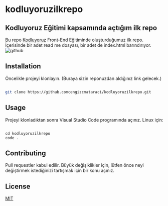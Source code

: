 # kodluyoruzilkrepo

## Kodluyoruz Eğitimi kapsamında açtığım ilk repo

Bu repo [Kodluyoruz](https://www.kodluyoruz.org) Front-End Eğitiminde oluşturduğumuz ilk repo. İçerisinde bir adet read me dosyası, bir adet de index.html barındırıyor.
![github](github.png)

## Installation

Öncelikle projeyi klonlayın. (Buraya sizin reponuzdan aldığınız link gelecek.)

```bash

git clone https://github.comcengizcmataraci/kodluyoruzilkrepo.git
```

## Usage

Projeyi klonladıktan sonra Visual Studio Code programında açınız.
Linux için:

```linux

cd kodluyoruzilkrepo
code .
```

## Contributing

Pull requestler kabul edilir. Büyük değişiklikler için, lütfen önce neyi değiştirmek istediğinizi tartışmak için bir konu açınız.

## License

[MIT](https://choosealicense.com/licenses/mit/)
